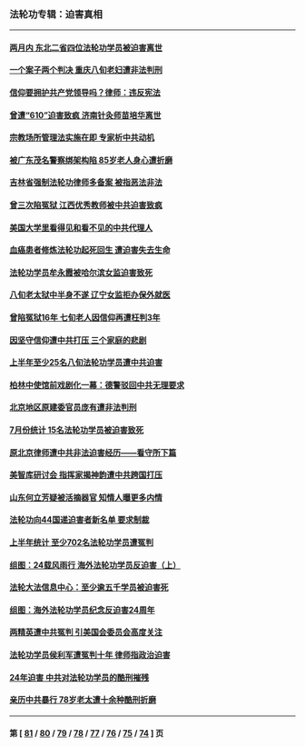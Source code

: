 ### 法轮功专辑：迫害真相
---
#### [两月内 东北二省四位法轮功学员被迫害离世](../../pages/nf4379/n14063270.md) 
#### [一个案子两个判决 重庆八旬老妇遭非法判刑](../../pages/nf4379/n14063531.md) 
#### [信仰要拥护共产党领导吗？律师：违反宪法](../../pages/nf4379/n14061325.md) 
#### [曾遭“610”迫害致疯 济南针灸师苗培华离世](../../pages/nf4379/n14060519.md) 
#### [宗教场所管理法实施在即 专家析中共动机](../../pages/nf4379/n14061242.md) 
#### [被广东茂名警察绑架构陷 85岁老人身心遭折磨](../../pages/nf4379/n14059718.md) 
#### [吉林省强制法轮功律师多备案 被指恶法非法](../../pages/nf4379/n14059091.md) 
#### [曾三次陷冤狱 江西优秀教师被中共迫害致疯](../../pages/nf4379/n14058953.md) 
#### [美国大学里看得见和看不见的中共代理人](../../pages/nf4379/n14058369.md) 
#### [血癌患者修炼法轮功起死回生 遭迫害失去生命](../../pages/nf4379/n14056761.md) 
#### [法轮功学员牟永霞被哈尔滨女监迫害致死](../../pages/nf4379/n14056172.md) 
#### [八旬老太狱中半身不遂 辽宁女监拒办保外就医](../../pages/nf4379/n14055233.md) 
#### [曾陷冤狱16年 七旬老人因信仰再遭枉判3年](../../pages/nf4379/n14054516.md) 
#### [因坚守信仰遭中共打压 三个家庭的悲剧](../../pages/nf4379/n14053714.md) 
#### [上半年至少25名八旬法轮功学员遭中共迫害](../../pages/nf4379/n14048655.md) 
#### [柏林中使馆前戏剧化一幕：德警驳回中共无理要求](../../pages/nf4379/n14050320.md) 
#### [北京地区原建委官员庞有遭非法判刑](../../pages/nf4379/n14049897.md) 
#### [7月份统计 15名法轮功学员被迫害致死](../../pages/nf4379/n14048158.md) 
#### [原北京律师遭中共非法迫害经历——看守所下篇](../../pages/nf4379/n14040009.md) 
#### [美智库研讨会 指挥家揭神韵遭中共跨国打压](../../pages/nf4379/n14048476.md) 
#### [山东何立芳疑被活摘器官 知情人曝更多内情](../../pages/nf4379/n14047530.md) 
#### [法轮功向44国递迫害者新名单 要求制裁](../../pages/nf4379/n14046082.md) 
#### [上半年统计 至少702名法轮功学员遭冤判](../../pages/nf4379/n14045278.md) 
#### [组图：24载风雨行 海外法轮功学员反迫害（上）](../../pages/nf4379/n14031583.md) 
#### [法轮大法信息中心：至少逾五千学员被迫害死](../../pages/nf4379/n14043255.md) 
#### [组图：海外法轮功学员纪念反迫害24周年](../../pages/nf4379/n14037675.md) 
#### [两精英遭中共冤判 引美国会委员会高度关注](../../pages/nf4379/n14026429.md) 
#### [法轮功学员侯利军遭冤判十年 律师指政治迫害](../../pages/nf4379/n14020465.md) 
#### [24年迫害 中共对法轮功学员的酷刑摧残](../../pages/nf4379/n14016856.md) 
#### [亲历中共暴行 78岁老太遭十余种酷刑折磨](../../pages/nf4379/n14016167.md) 

---
#### 第 [ [81](./81.md) / [80](./80.md) / [79](./79.md) / [78](./78.md) / [77](./77.md) / [76](./76.md) / [75](./75.md) / [74](./74.md) ] 页
